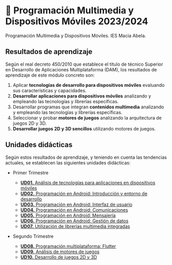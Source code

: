 #  :iphone: Programación Multimedia y Dispositivos Móviles 2023/2024
Programación Multimedia y Dispositivos Móviles. IES Macia Abela.

## Resultados de aprendizaje

Según el real decreto 450/2010 que establece el título de técnico Superior en Desarrollo de Aplicaciones Multiplataforma (DAM), los resultados de aprendizaje de este módulo concreto son:

1. Aplicar **tecnologías de desarrollo para dispositivos móviles** evaluando sus características y capacidades.
2. **Desarrollar aplicaciones para dispositivos móviles** analizando y empleando las tecnologías y librerías específicas.
3. Desarrollar programas que integran **contenidos multimedia** analizando y empleando las tecnologías y librerías específicas.
4. Seleccionar y probar **motores de juegos** analizando la arquitectura de juegos 2D y 3D.
5. **Desarrollar juegos 2D y 3D sencillos** utilizando motores de juegos.

## Unidades didácticas

Según estos resultados de aprendizaje, y teniendo en cuenta las tendencias actuales, se establecen las siguientes unidades didácticas:

* Primer Trimestre

    * [**UD01.** Análisis de tecnologías para aplicaciones en dispositivos móviles](UD01)
    * [**UD02.** Programación en Android: Introducción y entorno de desarrollo](UD02)
    * [**UD03.** Programación en Android: Interfaz de usuario](UD03)
    * [**UD04.** Programación en Android: Comunicaciones](UD04)
    * [**UD05.** Programación en Android: Mensajería](UD05)
    * [**UD06.** Programación en Android: Gestión de datos](UD06)
    * [**UD07.** Utilización de librerías multimedia integradas](UD07)


* Segundo Trimestre

    * [**UD08.** Programación multiplataforma: Flutter](UD08)
    * [**UD09.** Análisis de motores de juegos](UD09)
    * [**UD10.** Desarrollo de juegos 2D y 3D](UD10)
